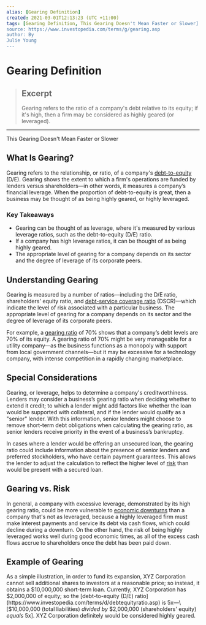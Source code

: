 ```yaml
---
alias: [Gearing Definition]
created: 2021-03-01T12:13:23 (UTC +11:00)
tags: [Gearing Definition, This Gearing Doesn't Mean Faster or Slower]
source: https://www.investopedia.com/terms/g/gearing.asp
author: By
Julie Young
---
```


# Gearing Definition

> ## Excerpt
> Gearing refers to the ratio of a company's debt relative to its equity; if it's high, then a firm may be considered as highly geared (or leveraged).

---

This Gearing Doesn't Mean Faster or Slower
## What Is Gearing?

Gearing refers to the relationship, or ratio, of a company's [debt-to-equity](https://www.investopedia.com/ask/answers/121614/what-difference-between-gearing-ratio-and-debttoequity-ratio.asp) (D/E). Gearing shows the extent to which a firm's operations are funded by lenders versus shareholders—in other words, it measures a company’s financial leverage. When the proportion of debt-to-equity is great, then a business may be thought of as being highly geared, or highly leveraged.

### Key Takeaways

-   Gearing can be thought of as leverage, where it's measured by various leverage ratios, such as the debt-to-equity (D/E) ratio.
-   If a company has high leverage ratios, it can be thought of as being highly geared.
-   The appropriate level of gearing for a company depends on its sector and the degree of leverage of its corporate peers.

## Understanding Gearing

Gearing is measured by a number of ratios—including the D/E ratio, shareholders' equity ratio, and [debt-service coverage ratio](https://www.investopedia.com/terms/d/dscr.asp) (DSCR)—which indicate the level of risk associated with a particular business. The appropriate level of gearing for a company depends on its sector and the degree of leverage of its corporate peers.

For example, a [gearing ratio](https://www.investopedia.com/terms/g/gearingratio.asp) of 70% shows that a company’s debt levels are 70% of its equity. A gearing ratio of 70% might be very manageable for a utility company—as the business functions as a monopoly with support from local government channels—but it may be excessive for a technology company, with intense competition in a rapidly changing marketplace.

## Special Considerations

Gearing, or leverage, helps to determine a company's creditworthiness. Lenders may consider a business’s gearing ratio when deciding whether to extend it credit; to which a lender might add factors like whether the loan would be supported with collateral, and if the lender would qualify as a "senior" lender. With this information, senior lenders might choose to remove short-term debt obligations when calculating the gearing ratio, as senior lenders receive priority in the event of a business’s bankruptcy.

In cases where a lender would be offering an unsecured loan, the gearing ratio could include information about the presence of senior lenders and preferred stockholders, who have certain payment guarantees. This allows the lender to adjust the calculation to reflect the higher level of [risk](https://www.investopedia.com/terms/r/risk.asp) than would be present with a secured loan.

## Gearing vs. Risk

In general, a company with excessive leverage, demonstrated by its high gearing ratio, could be more vulnerable to [economic downturns](https://www.investopedia.com/terms/r/recession.asp) than a company that's not as leveraged, because a highly leveraged firm must make interest payments and service its debt via cash flows, which could decline during a downturn. On the other hand, the risk of being highly leveraged works well during good economic times, as all of the excess cash flows accrue to shareholders once the debt has been paid down.

## Example of Gearing

As a simple illustration, in order to fund its expansion, XYZ Corporation cannot sell additional shares to investors at a reasonable price; so instead, it obtains a $10,000,000 short-term loan. Currently, XYZ Corporation has $2,000,000 of equity; so the [debt-to-equity (D/E) ratio](https://www.investopedia.com/terms/d/debtequityratio.asp) is 5x—\[$10,000,000 (total liabilities) _divided by_ $2,000,000 (shareholders' equity) _equals_ 5x\]. XYZ Corporation definitely would be considered highly geared.
